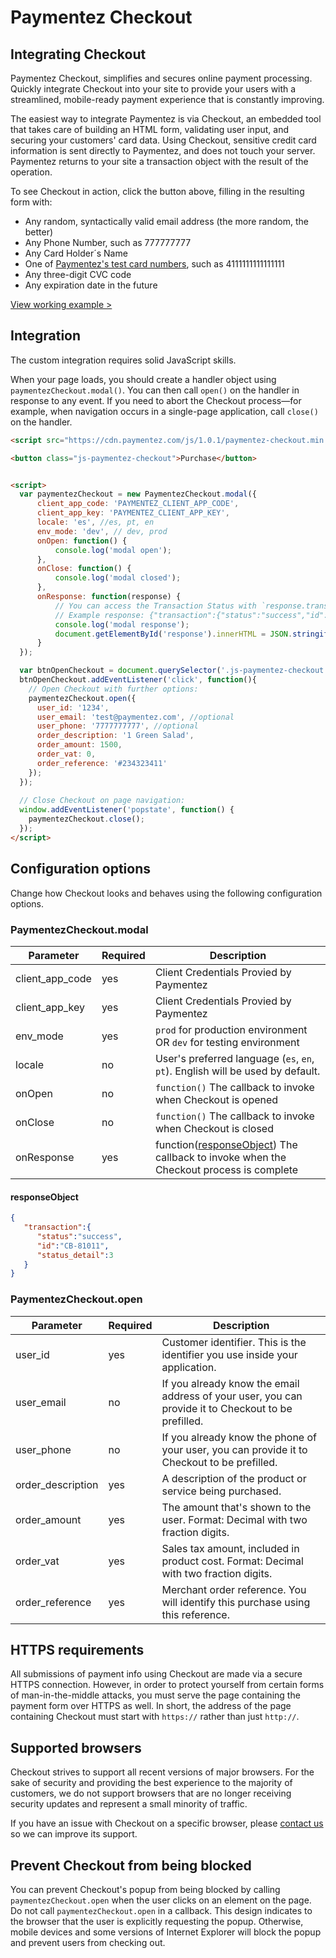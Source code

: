 # Paymentez Checkout

## Integrating Checkout

Paymentez Checkout, simplifies and secures online payment processing. Quickly integrate Checkout into your site to provide your users with a streamlined, mobile-ready payment experience that is constantly improving.

The easiest way to integrate Paymentez is via Checkout, an embedded tool that takes care of building an HTML form, validating user input, and securing your customers' card data. Using Checkout, sensitive credit card information is sent directly to Paymentez, and does not touch your server. Paymentez returns to your site a transaction object with the result of the operation.

To see Checkout in action, click the button above, filling in the resulting form with:

* Any random, syntactically valid email address (the more random, the better)
* Any Phone Number, such as 777777777
* Any Card Holder´s Name
* One of [Paymentez's test card numbers](https://paymentez.github.io/api-doc/#test-cards), such as 4111111111111111
* Any three-digit CVC code
* Any expiration date in the future

[View working example >](https://developers.paymentez.com/docs/payments/#checkout)


## Integration

The custom integration requires solid JavaScript skills.

When your page loads, you should create a handler object using `paymentezCheckout.modal()`. You can then call `open()` on the handler in response to any event. If you need to abort the Checkout process—for example, when navigation occurs in a single-page application, call `close()` on the handler.


```html
<script src="https://cdn.paymentez.com/js/1.0.1/paymentez-checkout.min.js"></script>

<button class="js-paymentez-checkout">Purchase</button>


<script>    
  var paymentezCheckout = new PaymentezCheckout.modal({
      client_app_code: 'PAYMENTEZ_CLIENT_APP_CODE',       
      client_app_key: 'PAYMENTEZ_CLIENT_APP_KEY',
      locale: 'es', //es, pt, en
      env_mode: 'dev', // dev, prod
      onOpen: function() {
          console.log('modal open');
      },
      onClose: function() {
          console.log('modal closed');
      },
      onResponse: function(response) {
          // You can access the Transaction Status with `response.transaction.status`.
          // Example response: {"transaction":{"status":"success","id":"CB-81011","status_detail":3}}
          console.log('modal response');
          document.getElementById('response').innerHTML = JSON.stringify(response);            
      }
  });

  var btnOpenCheckout = document.querySelector('.js-paymentez-checkout');
  btnOpenCheckout.addEventListener('click', function(){
    // Open Checkout with further options:
    paymentezCheckout.open({
      user_id: '1234',
      user_email: 'test@paymentez.com', //optional        
      user_phone: '7777777777', //optional
      order_description: '1 Green Salad',
      order_amount: 1500,
      order_vat: 0,
      order_reference: '#234323411'
    });
  });
  
  // Close Checkout on page navigation:
  window.addEventListener('popstate', function() {
    paymentezCheckout.close();
  });
</script>

```

## Configuration options

Change how Checkout looks and behaves using the following configuration options.

### PaymentezCheckout.modal
| Parameter       | Required | Description                                                               |
|-----------------|----------|---------------------------------------------------------------------------|
| client_app_code | yes      | Client Credentials Provied by Paymentez                                   |
| client_app_key  | yes      | Client Credentials Provied by Paymentez                                   |
| env_mode        | yes      | `prod` for production environment OR `dev` for testing environment        |
| locale          | no       | User's preferred language (`es`, `en`, `pt`). English will be used by default. |
| onOpen          | no       | `function()` The callback to invoke when Checkout is opened               |
| onClose         | no       | `function()` The callback to invoke when Checkout is closed               |
| onResponse      | yes      | function([responseObject](#responseObject)) The callback to invoke when the Checkout process is complete |

#### responseObject
```json
{  
   "transaction":{  
      "status":"success",
      "id":"CB-81011",
      "status_detail":3
   }
}
```


### PaymentezCheckout.open
| Parameter         | Required | Description                                                                                         |
|-------------------|----------|-----------------------------------------------------------------------------------------------------|
| user_id           | yes      | Customer identifier. This is the identifier you use inside your application.                        |
| user_email        | no       | If you already know the email address of your user, you can provide it to Checkout to be prefilled. |
| user_phone        | no       | If you already know the phone of your user, you can provide it to Checkout to be prefilled.         |
| order_description | yes      | A description of the product or service being purchased.                                            |
| order_amount      | yes      | The amount that's shown to the user. Format: Decimal with two fraction digits.                      |
| order_vat         | yes      | Sales tax amount, included in product cost. Format: Decimal with two fraction digits.               |
| order_reference   | yes      | Merchant order reference. You will identify this purchase using this reference.                     |


## HTTPS requirements

All submissions of payment info using Checkout are made via a secure HTTPS connection. However, in order to protect yourself from certain forms of man-in-the-middle attacks, you must serve the page containing the payment form over HTTPS as well. In short, the address of the page containing Checkout must start with `https://` rather than just `http://`.

## Supported browsers

Checkout strives to support all recent versions of major browsers. For the sake of security and providing the best experience to the majority of customers, we do not support browsers that are no longer receiving security updates and represent a small minority of traffic.

If you have an issue with Checkout on a specific browser, please [contact us](http://soporte.paymentez.com/support/tickets/new) so we can improve its support.

## Prevent Checkout from being blocked

You can prevent Checkout's popup from being blocked by calling `paymentezCheckout.open` when the user clicks on an element on the page. Do not call `paymentezCheckout.open` in a callback. This design indicates to the browser that the user is explicitly requesting the popup. Otherwise, mobile devices and some versions of Internet Explorer will block the popup and prevent users from checking out.